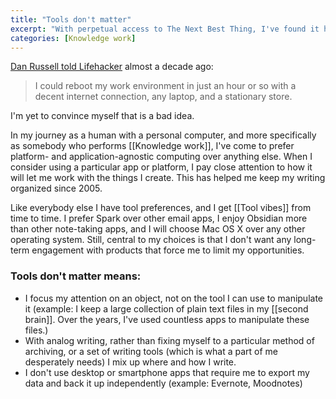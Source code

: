 ```yaml
---
title: "Tools don't matter"
excerpt: "With perpetual access to The Next Best Thing, I've found it helpful to remind myself that staying flexible around technology is a blessing."
categories: [Knowledge work]
---
```

[Dan Russell told Lifehacker](https://lifehacker.com/im-dan-russell-google-research-scientist-and-this-is-1450690468) almost a decade ago:

> I could reboot my work environment in just an hour or so with a decent internet connection, any laptop, and a stationary store.

I'm yet to convince myself that is a bad idea.

In my journey as a human with a personal computer, and more specifically as somebody who performs [[Knowledge work]], I've come to prefer platform- and application-agnostic computing over anything else. When I consider using a particular app or platform, I pay close attention to how it will let me work with the things I create. This has helped me keep my writing organized since 2005.

Like everybody else I have tool preferences, and I get [[Tool vibes]] from time to time. I prefer Spark over other email apps, I enjoy Obsidian more than other note-taking apps, and I will choose Mac OS X over any other operating system. Still, central to my choices is that I don't want any long-term engagement with products that force me to limit my opportunities.

### Tools don't matter means:
- I focus my attention on an object, not on the tool I can use to manipulate it (example: I keep a large collection of plain text files in my [[second brain]]. Over the years, I've used countless apps to manipulate these files.)
- With analog writing, rather than fixing myself to a particular method of archiving, or a set of writing tools (which is what a part of me desperately needs) I mix up where and how I write.
- I don't use desktop or smartphone apps that require me to export my data  and back it up independently (example: Evernote, Moodnotes)